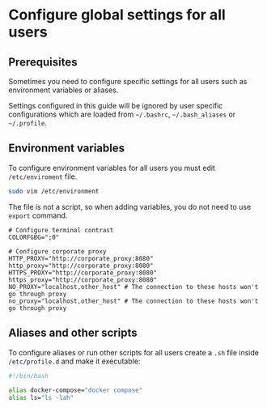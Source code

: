 # Configure global settings for all users

## Prerequisites

Sometimes you need to configure specific settings for all users such as environment variables or aliases.

Settings configured in this guide will be ignored by user specific configurations which are loaded from `~/.bashrc`, `~/.bash_aliases` or `~/.profile`.

## Environment variables

To configure environment variables for all users you must edit `/etc/enviroment` file.

```bash
sudo vim /etc/environment
```

The file is not a script, so when adding variables, you do not need to use `export` command.

```Dotnev
# Configure terminal contrast
COLORFGBG=";0"

# Configure corporate proxy
HTTP_PROXY="http://corporate_proxy:8080"
http_proxy="http://corporate_proxy:8080"
HTTPS_PROXY="http://corporate_proxy:8080"
https_proxy="http://corporate_proxy:8080"
NO_PROXY="localhost,other_host" # The connection to these hosts won't go through proxy
no_proxy="localhost,other_host" # The connection to these hosts won't go through proxy
```

## Aliases and other scripts

To configure aliases or run other scripts for all users create a `.sh` file inside `/etc/profile.d` and make it executable:

```bash
#!/bin/bash

alias docker-compose="docker compose"
alias ls="ls -lah"
```

